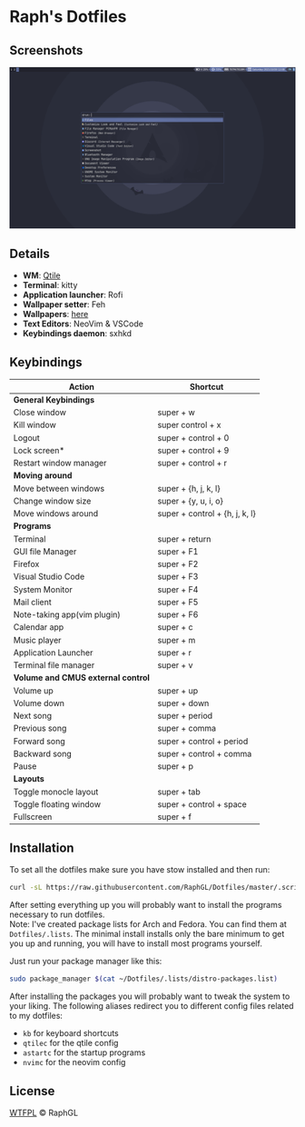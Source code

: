 # Raph's Dotfiles  

## Screenshots  

![screenshot1](screenshot1.png)

## Details  

- **WM**: [Qtile](http://www.qtile.org/) 
- **Terminal**: kitty  
- **Application launcher**: Rofi  
- **Wallpaper setter**: Feh  
- **Wallpapers**: [here](./wallpapers/Pictures/Wallpapers/)  
- **Text Editors**: NeoVim & VSCode  
- **Keybindings daemon**: sxhkd  

## Keybindings  

| Action                               | Shortcut                       |
|--------------------------------------|--------------------------------|
| **General Keybindings**              |                                |
| Close window                         | super + w                      |
| Kill window                          | super control + x              |
| Logout                               | super + control + 0            |
| Lock screen*                         | super + control + 9            |
| Restart window manager               | super + control + r            |
| **Moving around**                    |                                |
| Move between windows                 | super + {h, j, k, l}           |
| Change window size                   | super + {y, u, i, o}           |
| Move windows around                  | super + control + {h, j, k, l} |
| **Programs**                         |                                |
| Terminal                             | super + return                 |
| GUI file Manager                     | super + F1                     |
| Firefox                              | super + F2                     |
| Visual Studio Code                   | super + F3                     |
| System Monitor                       | super + F4                     |
| Mail client                          | super + F5                     |
| Note-taking app(vim plugin)          | super + F6                     |
| Calendar app                         | super + c                      |
| Music player                         | super + m                      |
| Application Launcher                 | super + r                      |
| Terminal file manager                | super + v                      |
| **Volume and CMUS external control** |                                |
| Volume up                            | super + up                     |
| Volume down                          | super + down                   |
| Next song                            | super + period                 |
| Previous song                        | super + comma                  |
| Forward song                         | super + control + period       |
| Backward song                        | super + control + comma        |
| Pause                                | super + p                      |
| **Layouts**                          |                                |
| Toggle monocle layout                | super + tab                    |
| Toggle floating window               | super + control + space        |
| Fullscreen                           | super + f                      |

## Installation
To set all the dotfiles make sure you have stow installed and then run:  
```sh
curl -sL https://raw.githubusercontent.com/RaphGL/Dotfiles/master/.scripts/configdf > /tmp/configdf.sh && chmod +x /tmp/configdf.sh && bash /tmp/configdf.sh; rm -f configdf.sh
```   

After setting everything up you will probably want to install the programs necessary to run dotfiles.  
Note: I've created package lists for Arch and Fedora. You can find them at `Dotfiles/.lists`.
The minimal install installs only the bare minimum to get you up and running, you will have to install most programs yourself.  

Just run your package manager like this:

```sh
sudo package_manager $(cat ~/Dotfiles/.lists/distro-packages.list)
```

After installing the packages you will probably want to tweak the system to your liking.
The following aliases redirect you to different config files related to my dotfiles:
* `kb` for keyboard shortcuts
* `qtilec` for the qtile config
* `astartc` for the startup programs
* `nvimc` for the neovim config

## License  
[WTFPL](http://www.wtfpl.net/) © RaphGL

